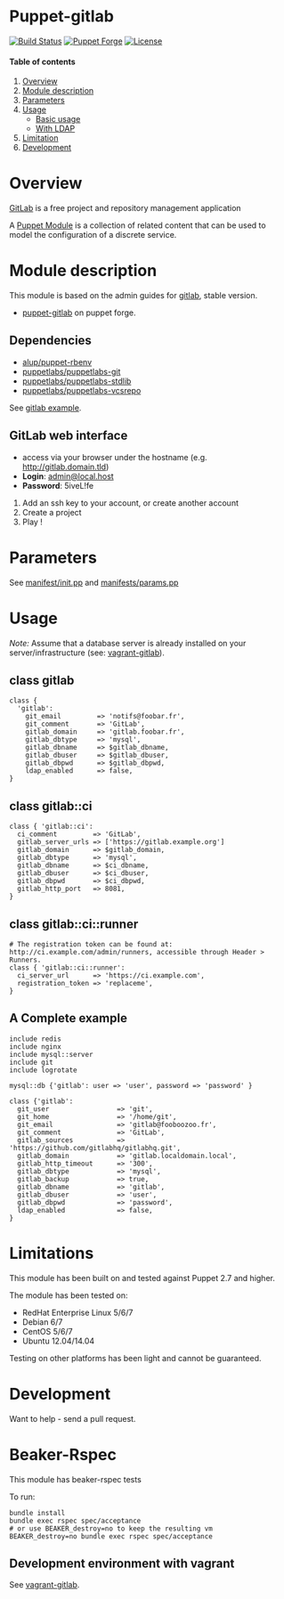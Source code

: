 # Puppet-gitlab

[![Build Status](https://travis-ci.org/sbadia/puppet-gitlab.png?branch=master)](https://travis-ci.org/sbadia/puppet-gitlab)
[![Puppet Forge](http://img.shields.io/puppetforge/v/sbadia/gitlab.svg)](https://forge.puppetlabs.com/sbadia/gitlab)
[![License](http://img.shields.io/:license-gpl3-blue.svg)](http://www.gnu.org/licenses/gpl-3.0.html)

#### Table of contents

1. [Overview](#overview)
2. [Module description](#module-description)
3. [Parameters](#parameters)
4. [Usage](#usage)
    * [Basic usage](#basic-usage)
    * [With LDAP](#with-ldap)
5. [Limitation](#limitation)
6. [Development](#development)

# Overview

[GitLab](http://gitlab.org/) is a free project and repository management application

A [Puppet Module](http://docs.puppetlabs.com/learning/modules1.html#modules) is a collection of related content that can be used to model the configuration of a discrete service.

# Module description

This module is based on the admin guides for [gitlab](https://github.com/gitlabhq/gitlabhq/wiki), stable version.

- [puppet-gitlab](http://forge.puppetlabs.com/sbadia/gitlab) on puppet forge.

## Dependencies
- [alup/puppet-rbenv](https://github.com/alup/puppet-rbenv)
- [puppetlabs/puppetlabs-git](https://github.com/puppetlabs/puppetlabs-git)
- [puppetlabs/puppetlabs-stdlib](https://github.com/puppetlabs/puppetlabs-stdlib)
- [puppetlabs/puppetlabs-vcsrepo](https://github.com/puppetlabs/puppetlabs-vcsrepo)

See [gitlab example](https://github.com/sbadia/vagrant-gitlab/blob/master/examples/gitlab.pp).

## GitLab web interface
- access via your browser under the hostname (e.g. http://gitlab.domain.tld)
- **Login**: admin@local.host
- **Password**: 5iveL!fe

1. Add an ssh key to your account, or create another account
2. Create a project
3. Play !

# Parameters

See [manifest/init.pp](https://github.com/sbadia/puppet-gitlab/blob/master/manifests/init.pp) and [manifests/params.pp](https://github.com/sbadia/puppet-gitlab/blob/master/manifests/params.pp)

# Usage

_Note:_ Assume that a database server is already installed on your server/infrastructure (see: [vagrant-gitlab](https://github.com/sbadia/vagrant-gitlab/blob/master/examples/gitlab.pp)).

## class gitlab

```puppet
class {
  'gitlab':
    git_email         => 'notifs@foobar.fr',
    git_comment       => 'GitLab',
    gitlab_domain     => 'gitlab.foobar.fr',
    gitlab_dbtype     => 'mysql',
    gitlab_dbname     => $gitlab_dbname,
    gitlab_dbuser     => $gitlab_dbuser,
    gitlab_dbpwd      => $gitlab_dbpwd,
    ldap_enabled      => false,
}
```

## class gitlab::ci

```puppet
class { 'gitlab::ci':
  ci_comment         => 'GitLab',
  gitlab_server_urls => ['https://gitlab.example.org']
  gitlab_domain      => $gitlab_domain,
  gitlab_dbtype      => 'mysql',
  gitlab_dbname      => $ci_dbname,
  gitlab_dbuser      => $ci_dbuser,
  gitlab_dbpwd       => $ci_dbpwd,
  gitlab_http_port   => 8081,
}
```

## class gitlab::ci::runner

```puppet
# The registration token can be found at: http://ci.example.com/admin/runners, accessible through Header > Runners.
class { 'gitlab::ci::runner':
  ci_server_url      => 'https://ci.example.com',
  registration_token => 'replaceme',
}
```
## A Complete example

```puppet
include redis
include nginx
include mysql::server
include git
include logrotate

mysql::db {'gitlab': user => 'user', password => 'password' }

class {'gitlab':
  git_user                 => 'git',
  git_home                 => '/home/git',
  git_email                => 'gitlab@fooboozoo.fr',
  git_comment              => 'GitLab',
  gitlab_sources           => 'https://github.com/gitlabhq/gitlabhq.git',
  gitlab_domain            => 'gitlab.localdomain.local',
  gitlab_http_timeout      => '300',
  gitlab_dbtype            => 'mysql',
  gitlab_backup            => true,
  gitlab_dbname            => 'gitlab',
  gitlab_dbuser            => 'user',
  gitlab_dbpwd             => 'password',
  ldap_enabled             => false,
}
```

# Limitations

This module has been built on and tested against Puppet 2.7 and higher.

The module has been tested on:

* RedHat Enterprise Linux 5/6/7
* Debian 6/7
* CentOS 5/6/7
* Ubuntu 12.04/14.04

Testing on other platforms has been light and cannot be guaranteed. 

# Development

Want to help - send a pull request.


# Beaker-Rspec

This module has beaker-rspec tests

To run:

```shell
bundle install
bundle exec rspec spec/acceptance
# or use BEAKER_destroy=no to keep the resulting vm
BEAKER_destroy=no bundle exec rspec spec/acceptance
```
## Development environment with vagrant

See [vagrant-gitlab](https://github.com/sbadia/vagrant-gitlab).
